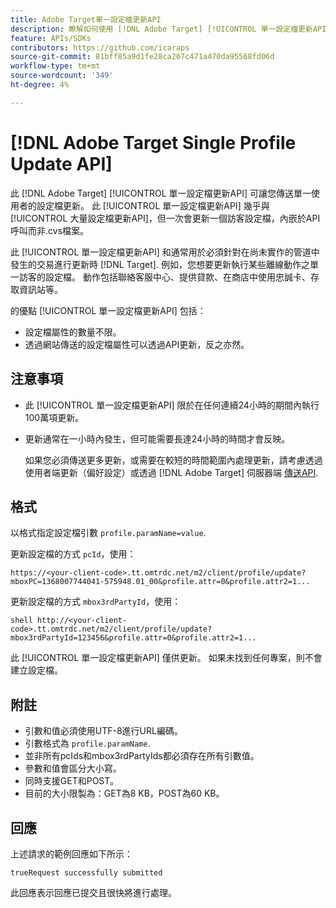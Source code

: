 ```yaml
---
title: Adobe Target單一設定檔更新API
description: 瞭解如何使用 [!DNL Adobe Target] [!UICONTROL 單一設定檔更新API] 將單一訪客的設定檔資料傳送至 [!DNL Target].
feature: APIs/SDKs
contributors: https://github.com/icaraps
source-git-commit: 81bff85a9d1fe28ca267c471a470da95568fd06d
workflow-type: tm+mt
source-wordcount: '349'
ht-degree: 4%

---
```


# [!DNL Adobe Target Single Profile Update API]

此 [!DNL Adobe Target] [!UICONTROL 單一設定檔更新API] 可讓您傳送單一使用者的設定檔更新。 此 [!UICONTROL 單一設定檔更新API] 幾乎與 [!UICONTROL 大量設定檔更新API]，但一次會更新一個訪客設定檔，內嵌於API呼叫而非.cvs檔案。

此 [!UICONTROL 單一設定檔更新API] 和通常用於必須針對在尚未實作的管道中發生的交易進行更新時 [!DNL Target]. 例如，您想要更新執行某些離線動作之單一訪客的設定檔。 動作包括聯絡客服中心、提供貸款、在商店中使用忠誠卡、存取資訊站等。

的優點 [!UICONTROL 單一設定檔更新API] 包括：

* 設定檔屬性的數量不限。
* 透過網站傳送的設定檔屬性可以透過API更新，反之亦然。

## 注意事項

* 此 [!UICONTROL 單一設定檔更新API] 限於在任何連續24小時的期間內執行100萬項更新。
* 更新通常在一小時內發生，但可能需要長達24小時的時間才會反映。

  如果您必須傳送更多更新，或需要在較短的時間範圍內處理更新，請考慮透過使用者端更新（偏好設定）或透過 [!DNL Adobe Target] 伺服器端 [傳送API](/help/dev/implement/delivery-api/overview.md).

## 格式

以格式指定設定檔引數 `profile.paramName=value`.

更新設定檔的方式 `pcId`，使用：

``````
https://<your-client-code>.tt.omtrdc.net/m2/client/profile/update?mboxPC=1368007744041-575948.01_00&profile.attr=0&profile.attr2=1...
``````

更新設定檔的方式 `mbox3rdPartyId`，使用：

``````
shell http://<your-client-code>.tt.omtrdc.net/m2/client/profile/update?mbox3rdPartyId=123456&profile.attr=0&profile.attr2=1...
``````

此 [!UICONTROL 單一設定檔更新API] 僅供更新。 如果未找到任何專案，則不會建立設定檔。

## 附註

* 引數和值必須使用UTF-8進行URL編碼。
* 引數格式為 `profile.paramName`.
* 並非所有pcIds和mbox3rdPartyIds都必須存在所有引數值。
* 參數和值會區分大小寫。 
* 同時支援GET和POST。
* 目前的大小限製為：GET為8 KB，POST為60 KB。

## 回應

上述請求的範例回應如下所示：

`trueRequest successfully submitted`

此回應表示回應已提交且很快將進行處理。